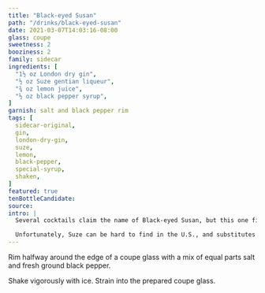 ```yaml
---
title: "Black-eyed Susan"
path: "/drinks/black-eyed-susan"
date: 2021-03-07T14:03:16-08:00
glass: coupe
sweetness: 2
booziness: 2
family: sidecar
ingredients: [
  "1½ oz London dry gin",
  "½ oz Suze gentian liqueur",
  "¾ oz lemon juice",
  "½ oz black pepper syrup",
]
garnish: salt and black pepper rim
tags: [
  sidecar-original,
  gin,
  london-dry-gin,
  suze,
  lemon,
  black-pepper,
  special-syrup,
  shaken,
]
featured: true
tenBottleCandidate:
source:
intro: |
  Several cocktails claim the name of Black-eyed Susan, but this one fits the name on so many levels I can't resist.

  Unfortunately, Suze can be hard to find in the U.S., and substitutes are equally difficult to track down. Salers is one alternative that may work, thought I haven't actually tried it in this cocktail myself.
---
```

Rim halfway around the edge of a coupe glass with a mix of equal parts salt and fresh ground black pepper.

Shake vigorously with ice. Strain into the prepared coupe glass.
